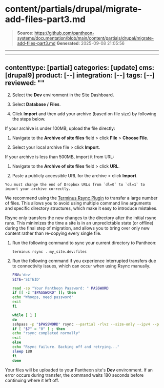 # content/partials/drupal/migrate-add-files-part3.md

> **Source**: https://github.com/pantheon-systems/documentation/blob/main/content/partials/drupal/migrate-add-files-part3.md
> **Generated**: 2025-09-08 21:05:56

---

---
contenttype: [partial]
categories: [update]
cms: [drupal9]
product: [--]
integration: [--]
tags: [--]
reviewed: ""
---

2. Select the **<Icon icon="wrench" /> Dev** environment in the Site Dashboard.

3. Select **<Icon icon="server" /> Database / Files**.

4. Click **Import** and then add your archive (based on file size) by following the steps below.

  <TabList>

  <Tab title="Up to 100MBs" id="100mbsfiles-id" active={true}>

  If your archive is under 100MB, upload the file directly:

   1. Navigate to the **Archive of site files** field > click **File** > **Choose File**.

   1. Select your local archive file > click **Import**.

  </Tab>

  <Tab title="Up to 500MBs" id="500mbsfiles">

  If your archive is less than 500MB, import it from URL:

   1. Navigate to the **Archive of site files** field > click **URL**.

   1. Paste a publicly accessible URL for the archive > click **Import**.

   <Alert title="Note"  type="info" >

    You must change the end of Dropbox URLs from `dl=0` to `dl=1` to import your archive correctly.

   </Alert>

  </Tab>

  <Tab title="Over 500MBs" id="500mbsplusfiles">

   We recommend using the [Terminus Rsync Plugin](https://github.com/pantheon-systems/terminus-rsync-plugin) to transfer a large number of files. This allows you to avoid using multiple command line arguments and specific directory structures, which make it easy to introduce mistakes.

   Rsync only transfers the new changes to the directory after the initial rsync runs. This minimizes the time a site is in an unpredictable state (or offline) during the final step of migration, and allows you to bring over only new content rather than re-copying every single file.

   1. Run the following command to sync your current directory to Pantheon:

      ```bash{promptUser: user}
      terminus rsync . my_site.dev:files
      ```

   1. Run the following command if you experience interrupted transfers due to connectivity issues, which can occur when using Rsync manually.

      ```bash
      ENV='dev'
      SITE='SITEID'

      read -sp "Your Pantheon Password: " PASSWORD
      if [[ -z "$PASSWORD" ]]; then
      echo "Whoops, need password"
      exit
      fi

      while [ 1 ]
      do
      sshpass -p "$PASSWORD" rsync --partial -rlvz --size-only --ipv4 --progress -e 'ssh -p 2222' ./files/* --temp-dir=../tmp/ $ENV.$SITE@appserver.$ENV.$SITE.drush.in:files/
      if [ "$?" = "0" ] ; then
      echo "rsync completed normally"
      exit
      else
      echo "Rsync failure. Backing off and retrying..."
      sleep 180
      fi
      done
      ```

   Your files will be uploaded to your Pantheon site's **<Icon icon="wrench" /> Dev** environment. If an error occurs during transfer, the command waits 180 seconds before continuing where it left off.

  </Tab>

  </TabList>
